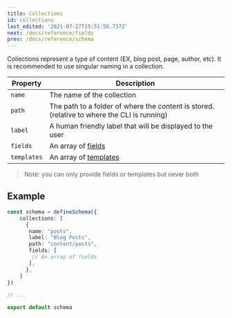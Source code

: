 ```yaml
---
title: Collections
id: collections
last_edited: '2021-07-27T15:51:56.737Z'
next: /docs/reference/fields
prev: /docs/reference/schema
---
```



Collections represent a type of content (EX, blog post, page, author, etc). It is recommended to use singular naming in a collection.


| Property     | Description              |
|--------------|--------------------------|
| `name` | The name of the collection |
| `path` | The path to a folder of where the content is stored. (relative to where the CLI is running) |
| `label` | A human friendly label that will be displayed to the user|
| `fields` | An array of [fields](/docs/reference/fields/) |
| `templates` | An array of [templates](/docs/reference/templates/) |

> Note: you can only provide fields or templates but never both

## Example

```ts
const schema = defineSchema({
    collections: [
      {
       name: "posts",
       label: "Blog Posts",
       path: "content/posts",
       fields: [
        // An array of fields
       ],
      },
    ]
}) 

// ...

export default schema
```
